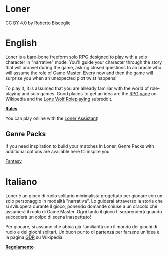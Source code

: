# Loner

CC BY 4.0 by Roberto Bisceglie

# English

Loner is a bare-bone freeform solo RPG designed to play with a solo character in "narrative" mode. You'll guide your character through the story that will unravel during the game, asking closed questions to an oracle who will assume the role of Game Master. Every now and then the game will surprise you when an unexpected plot twist happens!

To play it, it is assumed that you are already familiar with the world of role-playing and solo games. Good places to get an idea are the [RPG page](https://en.wikipedia.org/wiki/Role-playing_game) on Wikipedia and the [Lone Wolf Roleplaying](https://www.reddit.com/r/Solo_Roleplaying/wiki/guides) subreddit.

[**Rules**](loner-en.md)

You can play online with the [Loner Assistant](https://zeruhur.space/loner-assistant/)!

## Genre Packs
If you need inspiration to build your matches in Loner, Genre Packs with additional options are available here to inspire you

[Fantasy](AP01_fantasy.md)

# Italiano
Loner è un gioco di ruolo solitario minimalista progettato per giocare con un solo personaggio in modalità "narrativa". Lo guiderai attraverso la storia che si svilupperà durante il gioco, ponendo domande chiuse a un oracolo che assumerà il ruolo di Game Master. Ogni tanto il gioco ti sorprenderà quando succederà un colpo di scena inaspettato!

Per giocare, si assume che abbia già familiarità con il mondo dei giochi di ruolo e dei giochi solitari. Un buon punto di partenza per farsene un'idea è la pagina [GDR](https://it.wikipedia.org/wiki/Gioco_di_ruolo) su Wikipedia.

[**Regolamento**](loner-ita.md)
